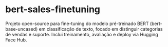 # bert-sales-finetuning
Projeto open-source para fine-tuning do modelo pré-treinado BERT (bert-base-uncased) em classificação de texto, focado em distinguir categorias de vendas e suporte. Inclui treinamento, avaliação e deploy via Hugging Face Hub.
